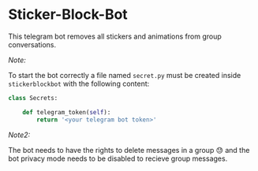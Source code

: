 # Sticker-Block-Bot

This telegram bot removes all stickers and animations from group conversations.

_Note:_

To start the bot correctly a file named `secret.py` must be created inside `stickerblockbot` with the following content:

```python
class Secrets:

    def telegram_token(self):
        return '<your telegram bot token>'
```

_Note2:_

The bot needs to have the rights to delete messages in a group :sweat: and the bot privacy mode needs to be disabled to recieve group messages.
